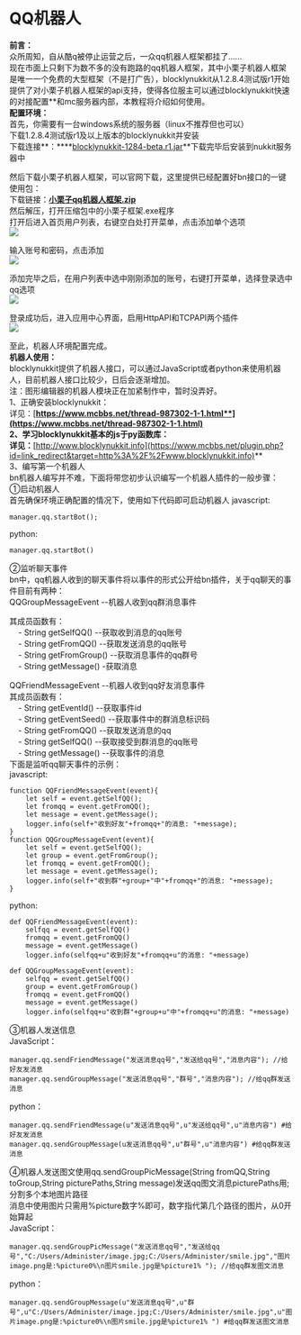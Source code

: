 # QQ机器人
**前言：**  
众所周知，自从酷q被停止运营之后，一众qq机器人框架都挂了......  
现在市面上只剩下为数不多的没有跑路的qq机器人框架，其中小栗子机器人框架是唯一一个免费的大型框架（不是打广告），blocklynukkit从1.2.8.4测试版r1开始提供了对小栗子机器人框架的api支持，使得各位服主可以通过blocklynukkit快速的对接配置\*\*和mc服务器内部，本教程将介绍如何使用。  
**配置环境：**  
首先，你需要有一台windows系统的服务器（linux不推荐但也可以）  
下载1.2.8.4测试版r1及以上版本的blocklynukkit并安装  
下载连接**：****[blocklynukkit-1284-beta.r1.jar](https://www.mcbbs.net/plugin.php?id=link_redirect&target=https%3A%2F%2Ficesight.lanzous.com%2FigRZDfnf14d)**下载完毕后安装到nukkit服务器中  
  
然后下载小栗子机器人框架，可以官网下载，这里提供已经配置好bn接口的一键使用包：  
下载链接：**[小栗子qq机器人框架.zip](https://www.mcbbs.net/plugin.php?id=link_redirect&target=https%3A%2F%2Ficesight.lanzous.com%2Fi2gOjfnf8md)**  
然后解压，打开压缩包中的小栗子框架.exe程序  
打开后进入首页用户列表，右键空白处打开菜单，点击添加单个选项  
![](https://attachment.mcbbs.net/forum/202008/15/160711ehkufikoldxix2dm.png)  
  
输入账号和密码，点击添加  
![](https://attachment.mcbbs.net/forum/202008/15/160738b1wofennc2vn2oe8.png)  
  
添加完毕之后，在用户列表中选中刚刚添加的账号，右键打开菜单，选择登录选中qq选项  
![](https://attachment.mcbbs.net/forum/202008/15/160858bykt6t5d0dhdijpt.png)  
  
登录成功后，进入应用中心界面，启用HttpAPI和TCPAPI两个插件  
![](https://attachment.mcbbs.net/forum/202008/15/161116rhz2nfanmugmfah8.png)  
  
至此，机器人环境配置完成。  
**机器人使用：**  
blocklynukkit提供了机器人接口，可以通过JavaScript或者python来使用机器人，目前机器人接口比较少，日后会逐渐增加。  
注：图形编辑器的机器人模块正在加紧制作中，暂时没弄好。  
1、正确安装blocklynukkit：  
详见：[**https://www.mcbbs.net/thread-987302-1-1.html**](https://www.mcbbs.net/thread-987302-1-1.html)  
2、学习blocklynukkit基本的js于py函数库：  
详见：**[http://www.blocklynukkit.info](https://www.mcbbs.net/plugin.php?id=link_redirect&target=http%3A%2F%2Fwww.blocklynukkit.info)**  
3、编写第一个机器人  
bn机器人编写并不难，下面将带您初步认识编写一个机器人插件的一般步骤：  
①启动机器人  
首先确保环境正确配置的情况下，使用如下代码即可启动机器人
javascript:
```
manager.qq.startBot();
```
python:
```
manager.qq.startBot()
```

②监听聊天事件  
bn中，qq机器人收到的聊天事件将以事件的形式公开给bn插件，关于qq聊天的事件目前有两种：  
QQGroupMessageEvent --机器人收到qq群消息事件  
  
其成员函数有：  
    - String getSelfQQ() --获取收到消息的qq账号  
    - String getFromQQ() --获取发送消息的qq账号  
    - String getFromGroup() --获取消息事件的qq群号  
    - String getMessage() -获取消息  
  
QQFriendMessageEvent --机器人收到qq好友消息事件  
其成员函数有：  
    - String getEventId() --获取事件id  
    - String getEventSeed() --获取事件中的群消息标识码  
    - String getFromQQ() --获取发送消息的qq  
    - String getSelfQQ() --获取接受到群消息的qq账号  
    - String getMessage() --获取事件的消息  
下面是监听qq聊天事件的示例：  
javascript:  
```
function QQFriendMessageEvent(event){
    let self = event.getSelfQQ();
    let fromqq = event.getFromQQ();
    let message = event.getMessage();
    logger.info(self+"收到好友"+fromqq+"的消息: "+message);
}
function QQGroupMessageEvent(event){
    let self = event.getSelfQQ();
    let group = event.getFromGroup();
    let fromqq = event.getFromQQ();
    let message = event.getMessage();
    logger.info(self+"收到群"+group+"中"+fromqq+"的消息: "+message);
}
```
python:  
```
def QQFriendMessageEvent(event):
    selfqq = event.getSelfQQ()
    fromqq = event.getFromQQ()
    message = event.getMessage()
    logger.info(selfqq+u"收到好友"+fromqq+u"的消息: "+message)

def QQGroupMessageEvent(event):
    selfqq = event.getSelfQQ()
    group = event.getFromGroup()
    fromqq = event.getFromQQ()
    message = event.getMessage()
    logger.info(selfqq+u"收到群"+group+u"中"+fromqq+u"的消息: "+message)
```
③机器人发送信息  
JavaScript：
```
manager.qq.sendFriendMessage("发送消息qq号","发送给qq号","消息内容"); //给好友发消息
manager.qq.sendGroupMessage("发送消息qq号","群号","消息内容"); //给qq群发送消息
```
python：  
```
manager.qq.sendFriendMessage(u"发送消息qq号",u"发送给qq号",u"消息内容") #给好友发消息
manager.qq.sendGroupMessage(u发送消息qq号",u"群号",u"消息内容") #给qq群发送消息
```
④机器人发送图文使用qq.sendGroupPicMessage(String fromQQ,String toGroup,String picturePaths,String message)发送qq图文消息picturePaths用;分割多个本地图片路径  
消息中使用图片只需用%picture数字%即可，数字指代第几个路径的图片，从0开始算起  
JavaScript：  

```
manager.qq.sendGroupPicMessage("发送消息qq号","发送给qq号","C:/Users/Administer/image.jpg;C:/Users/Administer/smile.jpg","图片image.png是:%picture0%\n图片smile.jpg是%picture1% "); //给qq群发图文消息
```
python：
```
manager.qq.sendGroupMessage(u"发送消息qq号",u"群号",u"C:/Users/Administer/image.jpg;C:/Users/Administer/smile.jpg",u"图片image.png是:%picture0%\n图片smile.jpg是%picture1% ") #给qq群发送图文消息
```
